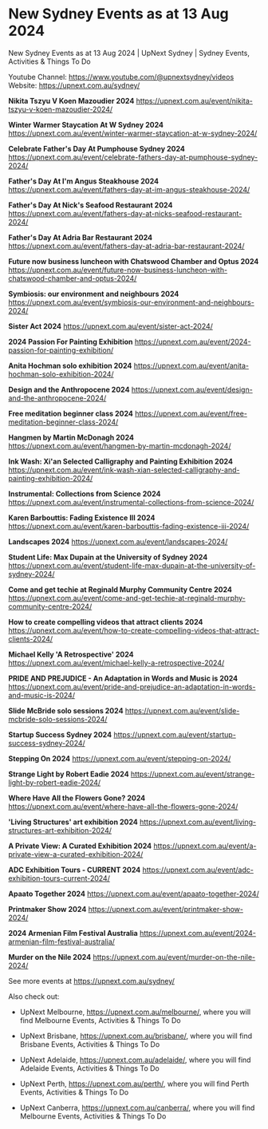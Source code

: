 # New Sydney Events as at 13 Aug 2024
New Sydney Events as at 13 Aug 2024 | UpNext Sydney | Sydney Events, Activities &amp; Things To Do

Youtube Channel: https://www.youtube.com/@upnextsydney/videos 
Website: https://upnext.com.au/sydney/


**Nikita Tszyu V Koen Mazoudier 2024**
 https://upnext.com.au/event/nikita-tszyu-v-koen-mazoudier-2024/

**Winter Warmer Staycation At W Sydney 2024**
 https://upnext.com.au/event/winter-warmer-staycation-at-w-sydney-2024/

**Celebrate Father's Day At Pumphouse Sydney 2024**
 https://upnext.com.au/event/celebrate-fathers-day-at-pumphouse-sydney-2024/

**Father's Day At I'm Angus Steakhouse 2024**
 https://upnext.com.au/event/fathers-day-at-im-angus-steakhouse-2024/

**Father's Day At Nick's Seafood Restaurant 2024**
 https://upnext.com.au/event/fathers-day-at-nicks-seafood-restaurant-2024/

**Father's Day At Adria Bar Restaurant 2024**
 https://upnext.com.au/event/fathers-day-at-adria-bar-restaurant-2024/

**Future now business luncheon with Chatswood Chamber and Optus 2024**
 https://upnext.com.au/event/future-now-business-luncheon-with-chatswood-chamber-and-optus-2024/

**Symbiosis: our environment and neighbours 2024**
 https://upnext.com.au/event/symbiosis-our-environment-and-neighbours-2024/

**Sister Act 2024**
 https://upnext.com.au/event/sister-act-2024/

**2024 Passion For Painting Exhibition**
 https://upnext.com.au/event/2024-passion-for-painting-exhibition/

**Anita Hochman solo exhibition 2024**
 https://upnext.com.au/event/anita-hochman-solo-exhibition-2024/

**Design and the Anthropocene 2024**
 https://upnext.com.au/event/design-and-the-anthropocene-2024/

**Free meditation beginner class 2024**
 https://upnext.com.au/event/free-meditation-beginner-class-2024/

**Hangmen by Martin McDonagh 2024**
 https://upnext.com.au/event/hangmen-by-martin-mcdonagh-2024/

**Ink Wash: Xi'an Selected Calligraphy and Painting Exhibition 2024**
 https://upnext.com.au/event/ink-wash-xian-selected-calligraphy-and-painting-exhibition-2024/

**Instrumental: Collections from Science 2024**
 https://upnext.com.au/event/instrumental-collections-from-science-2024/

**Karen Barbouttis: Fading Existence III 2024**
 https://upnext.com.au/event/karen-barbouttis-fading-existence-iii-2024/

**Landscapes 2024**
 https://upnext.com.au/event/landscapes-2024/

**Student Life: Max Dupain at the University of Sydney 2024**
 https://upnext.com.au/event/student-life-max-dupain-at-the-university-of-sydney-2024/

**Come and get techie at Reginald Murphy Community Centre 2024**
 https://upnext.com.au/event/come-and-get-techie-at-reginald-murphy-community-centre-2024/

**How to create compelling videos that attract clients 2024**
 https://upnext.com.au/event/how-to-create-compelling-videos-that-attract-clients-2024/

**Michael Kelly 'A Retrospective' 2024**
 https://upnext.com.au/event/michael-kelly-a-retrospective-2024/

**PRIDE AND PREJUDICE - An Adaptation in Words and Music is 2024**
 https://upnext.com.au/event/pride-and-prejudice-an-adaptation-in-words-and-music-is-2024/

**Slide McBride solo sessions 2024**
 https://upnext.com.au/event/slide-mcbride-solo-sessions-2024/

**Startup Success Sydney 2024**
 https://upnext.com.au/event/startup-success-sydney-2024/

**Stepping On 2024**
 https://upnext.com.au/event/stepping-on-2024/

**Strange Light by Robert Eadie 2024**
 https://upnext.com.au/event/strange-light-by-robert-eadie-2024/

**Where Have All the Flowers Gone? 2024**
 https://upnext.com.au/event/where-have-all-the-flowers-gone-2024/

**'Living Structures' art exhibition 2024**
 https://upnext.com.au/event/living-structures-art-exhibition-2024/

**A Private View: A Curated Exhibition 2024**
 https://upnext.com.au/event/a-private-view-a-curated-exhibition-2024/

**ADC Exhibition Tours - CURRENT 2024**
 https://upnext.com.au/event/adc-exhibition-tours-current-2024/

**Apaato Together 2024**
 https://upnext.com.au/event/apaato-together-2024/

**Printmaker Show 2024**
 https://upnext.com.au/event/printmaker-show-2024/

**2024 Armenian Film Festival Australia**
 https://upnext.com.au/event/2024-armenian-film-festival-australia/

**Murder on the Nile 2024**
 https://upnext.com.au/event/murder-on-the-nile-2024/



See more events at https://upnext.com.au/sydney/


Also check out:

* UpNext Melbourne, https://upnext.com.au/melbourne/, where you will find Melbourne Events, Activities & Things To Do

* UpNext Brisbane, https://upnext.com.au/brisbane/, where you will find Brisbane Events, Activities & Things To Do

* UpNext Adelaide, https://upnext.com.au/adelaide/, where you will find Adelaide Events, Activities & Things To Do

* UpNext Perth, https://upnext.com.au/perth/, where you will find Perth Events, Activities & Things To Do

* UpNext Canberra, https://upnext.com.au/canberra/, where you will find Melbourne Events, Activities & Things To Do